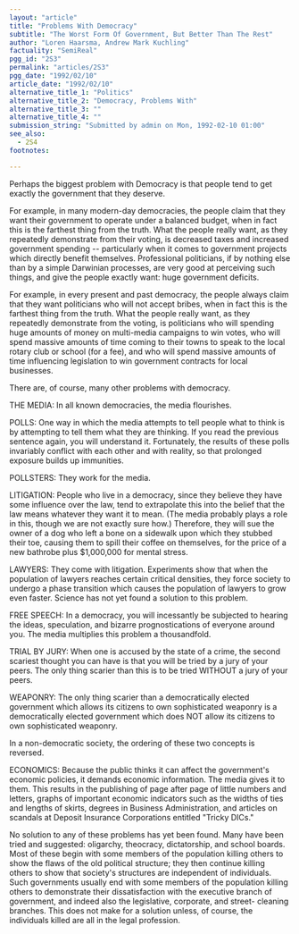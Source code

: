 ```yaml
---
layout: "article"
title: "Problems With Democracy"
subtitle: "The Worst Form Of Government, But Better Than The Rest"
author: "Loren Haarsma, Andrew Mark Kuchling"
factuality: "SemiReal"
pgg_id: "2S3"
permalink: "articles/2S3"
pgg_date: "1992/02/10"
article_date: "1992/02/10"
alternative_title_1: "Politics"
alternative_title_2: "Democracy, Problems With"
alternative_title_3: ""
alternative_title_4: ""
submission_string: "Submitted by admin on Mon, 1992-02-10 01:00"
see_also:
  - 2S4
footnotes: 

---
```

<div>
<p>Perhaps the biggest problem with Democracy is that people tend to get exactly the government that they deserve.</p>
<p>For example, in many modern-day democracies, the people claim that they want their government to operate under a balanced budget, when in fact this is the farthest thing from the truth. What the people really want, as they repeatedly demonstrate from their voting, is decreased taxes and increased government spending -- particularly when it comes to government projects which directly benefit themselves. Professional politicians, if by nothing else than by a simple Darwinian processes, are very good at perceiving such things, and give the people exactly want: huge government deficits.</p>
<p>For example, in every present and past democracy, the people always claim that they want politicians who will not accept bribes, when in fact this is the farthest thing from the truth. What the people really want, as they repeatedly demonstrate from the voting, is politicians who will spending huge amounts of money on multi-media campaigns to win votes, who will spend massive amounts of time coming to their towns to speak to the local rotary club or school (for a fee), and who will spend massive amounts of time influencing legislation to win government contracts for local businesses.</p>
<p>There are, of course, many other problems with democracy.</p>
<p>THE MEDIA: In all known democracies, the media flourishes.</p>
<p>POLLS: One way in which the media attempts to tell people what to think is by attempting to tell them what they are thinking. If you read the previous sentence again, you will understand it. Fortunately, the results of these polls invariably conflict with each other and with reality, so that prolonged exposure builds up immunities.</p>
<p>POLLSTERS: They work for the media.</p>
<p>LITIGATION: People who live in a democracy, since they believe they have some influence over the law, tend to extrapolate this into the belief that the law means whatever they want it to mean. (The media probably plays a role in this, though we are not exactly sure how.) Therefore, they will sue the owner of a dog who left a bone on a sidewalk upon which they stubbed their toe, causing them to spill their coffee on themselves, for the price of a new bathrobe plus $1,000,000 for mental stress.</p>
<p>LAWYERS: They come with litigation. Experiments show that when the population of lawyers reaches certain critical densities, they force society to undergo a phase transition which causes the population of lawyers to grow even faster. Science has not yet found a solution to this problem.</p>
<p>FREE SPEECH: In a democracy, you will incessantly be subjected to hearing the ideas, speculation, and bizarre prognostications of everyone around you. The media multiplies this problem a thousandfold.</p>
<p>TRIAL BY JURY: When one is accused by the state of a crime, the second scariest thought you can have is that you will be tried by a jury of your peers. The only thing scarier than this is to be tried WITHOUT a jury of your peers.</p>
<p>WEAPONRY: The only thing scarier than a democratically elected government which allows its citizens to own sophisticated weaponry is a democratically elected government which does NOT allow its citizens to own sophisticated weaponry.</p>
<p>In a non-democratic society, the ordering of these two concepts is reversed.</p>
<p>ECONOMICS: Because the public thinks it can affect the government's economic policies, it demands economic information. The media gives it to them. This results in the publishing of page after page of little numbers and letters, graphs of important economic indicators such as the widths of ties and lengths of skirts, degrees in Business Administration, and articles on scandals at Deposit Insurance Corporations entitled "Tricky DICs."</p>
<p>No solution to any of these problems has yet been found. Many have been tried and suggested: oligarchy, theocracy, dictatorship, and school boards. Most of these begin with some members of the population killing others to show the flaws of the old political structure; they then continue killing others to show that society's structures are independent of individuals. Such governments usually end with some members of the population killing others to demonstrate their dissatisfaction with the executive branch of government, and indeed also the legislative, corporate, and street- cleaning branches. This does not make for a solution unless, of course, the individuals killed are all in the legal profession.</p>
</div>
